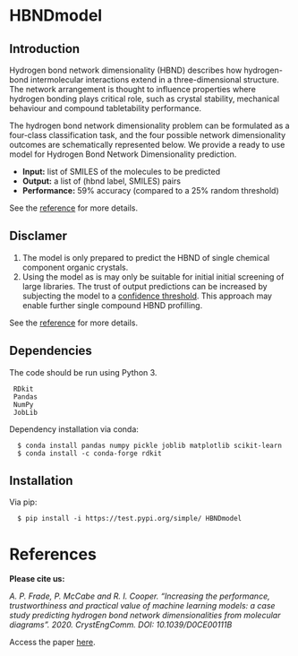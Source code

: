 # HBNDmodel

## Introduction  
Hydrogen bond network dimensionality (HBND) describes how hydrogen-bond intermolecular interactions extend in a three-dimensional structure. The network arrangement is thought to influence properties where hydrogen bonding plays critical  role, such as crystal stability, mechanical  behaviour  and compound tabletability performance.  

The hydrogen bond network dimensionality problem can be formulated as a four-class classification task, and the four possible network dimensionality outcomes are schematically represented below. We provide a ready to use model for Hydrogen Bond Network Dimensionality prediction.  

- **Input:** list of SMILES of the molecules to be predicted  
- **Output:** a list of (hbnd label, SMILES) pairs  
- **Performance:** 59% accuracy (compared to a 25% random threshold)  

See the [reference](https://pubs.rsc.org/en/content/articlelanding/2020/ce/d0ce00111b#!divAbstract) for more details.  

## Disclamer   
1) The model is only prepared to predict the HBND of single chemical component organic crystals.  
2) Using the model as is may only be suitable for initial initial screening of large libraries. The trust of output predictions can be increased by subjecting the model to a [confidence threshold](https://github.com/apfrade/ConfidenceMeasure/blob/master/README.md). This approach may enable further single compound HBND profilling.  

See the [reference](https://pubs.rsc.org/en/content/articlelanding/2020/ce/d0ce00111b#!divAbstract) for more details. 

## Dependencies   
The code should be run using Python 3.  

     RDkit
     Pandas
     NumPy
     JobLib
   
Dependency installation via conda:  

      $ conda install pandas numpy pickle joblib matplotlib scikit-learn
      $ conda install -c conda-forge rdkit

## Installation  
Via pip:

      $ pip install -i https://test.pypi.org/simple/ HBNDmodel  
	  
# References   

**Please cite us:**  

*A. P. Frade, P. McCabe and R. I. Cooper. “Increasing the performance, trustworthiness and practical value of machine learning models: a case study predicting hydrogen bond network dimensionalities from molecular diagrams”. 2020. CrystEngComm. DOI: 10.1039/D0CE00111B* 

Access the paper [here](https://pubs.rsc.org/en/content/articlelanding/2020/ce/d0ce00111b#!divAbstract).
